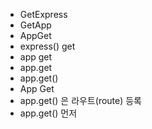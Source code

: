 - GetExpress
- GetApp
- AppGet
- express() get
- app get
- app.get
- app.get()
- App Get
- app.get() 은 라우트(route) 등록
- app.get() 먼저

